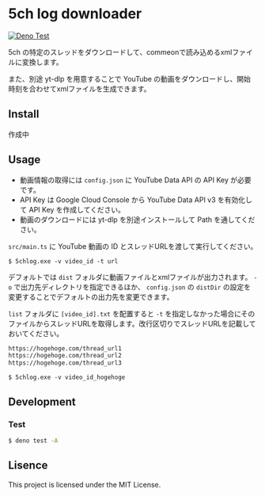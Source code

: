 # 5ch log downloader

[![Deno Test](https://github.com/y-moriya/5chlog/actions/workflows/deno_test.yml/badge.svg)](https://github.com/y-moriya/5chlog/actions/workflows/deno_test.yml)

5ch の特定のスレッドをダウンロードして、commeonで読み込めるxmlファイルに変換します。

また、別途 yt-dlp を用意することで YouTube の動画をダウンロードし、開始時刻を合わせてxmlファイルを生成できます。

## Install

作成中

## Usage

- 動画情報の取得には `config.json` に YouTube Data API の API Key が必要です。
- API Key は Google Cloud Console から YouTube Data API v3 を有効化して API Key を作成してください。
- 動画のダウンロードには yt-dlp を別途インストールして Path を通してください。

`src/main.ts` に YouTube 動画の ID とスレッドURLを渡して実行してください。

```shell
$ 5chlog.exe -v video_id -t url
```

デフォルトでは `dist` フォルダに動画ファイルとxmlファイルが出力されます。 `-o` で出力先ディレクトリを指定できるほか、 `config.json` の `distDir` の設定を変更することでデフォルトの出力先を変更できます。

`list` フォルダに `[video_id].txt` を配置すると `-t` を指定しなかった場合にそのファイルからスレッドURLを取得します。改行区切りでスレッドURLを記載しておいてください。

```list/video_id_hogehoge.txt
https://hogehoge.com/thread_url1
https://hogehoge.com/thread_url2
https://hogehoge.com/thread_url3
```

```shell
$ 5chlog.exe -v video_id_hogehoge
```

## Development

### Test

```bash
$ deno test -A
```

## Lisence

This project is licensed under the MIT License.
